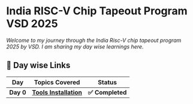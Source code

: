 # India RISC-V Chip Tapeout Program VSD 2025

_Welcome to my journey through the India Risc-V chip tapeout program 2025 by VSD. I am sharing my day wise learnings here._


## 🔽 Day wise Links

| Day  | Topics Covered | Status |
|---|---|---|
| **Day 0** | [**Tools Installation**](DAY_0/README.md) | **✅ Completed** |
